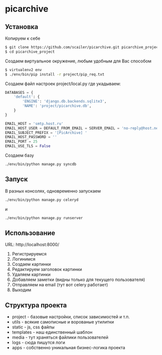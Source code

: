 picarchive
==========

## Установка ##

Копируем к себе

```sh
$ git clone https://github.com/scailer/picarchive.git picarchive_project
$ cd picarchive_project
```

Создаем виртуальное окружение, любым удобным для Вас способом

```sh
$ virtualenv2 env
$ ./env/bin/pip install -r project/pip_req.txt
```

Создаем файл настроек project/local.py где укадываем:

```python
DATABASES = {
    'default': {
        'ENGINE': 'django.db.backends.sqlite3',
        'NAME': 'project/picarchive.db',
    }
}

EMAIL_HOST = 'smtp.host.ru'
EMAIL_HOST_USER = DEFAULT_FROM_EMAIL = SERVER_EMAIL = 'no-reply@host.net'
EMAIL_SUBJECT_PREFIX = '[PicArchive] '
EMAIL_HOST_PASSWORD = ''
EMAIL_PORT = 25
EMAIL_USE_TLS = False
```

Создаем базу 

```sh
./env/bin/python manage.py syncdb
```


## Запуск ##

В разных консолях, одновременно запускаем

```sh
./env/bin/python manage.py celeryd
```

и

```sh
./env/bin/python manage.py runserver
```


## Использование ##

URL: http://localhost:8000/

1. Регистрируемся
2. Логинимся
3. Создаем картинки
4. Редактируем заголовок картинки
5. Удаляем картинки
6. Добавляем заметки (видны только для текущего пользователя)
7. Отправляем на email (тут вот celery работает)
8. Выходим


## Структура проекта ##

* project - базовые настройки, список зависимостей и т.п.
* utils - всякие самописные и ворованые утилитки
* static - js, css файлы
* templates - наш единственный шаблон
* media - тут храняться файлики пользователей
* logs - сюда пишутся логи
* apps - собственно уникальная бизнес-логика проекта
